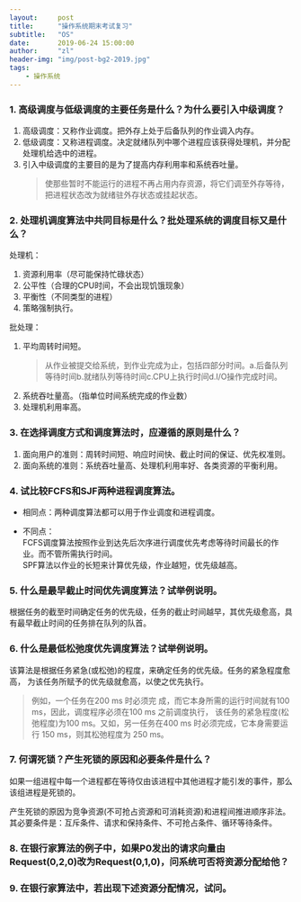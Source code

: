 ```yaml
---
layout:     post
title:      "操作系统期末考试复习"
subtitle:   "OS"
date:       2019-06-24 15:00:00
author:     "zl"
header-img: "img/post-bg2-2019.jpg"
tags:
    - 操作系统
---
```


### 1. 高级调度与低级调度的主要任务是什么？为什么要引入中级调度？
1. 高级调度：又称作业调度。把外存上处于后备队列的作业调入内存。
2. 低级调度：又称进程调度。决定就绪队列中哪个进程应该获得处理机，并分配处理机给选中的进程。
3. 引入中级调度的主要目的是为了提高内存利用率和系统吞吐量。  
   > 使那些暂时不能运行的进程不再占用内存资源，将它们调至外存等待，把进程状态改为就绪驻外存状态或挂起状态。


### 2. 处理机调度算法中共同目标是什么？批处理系统的调度目标又是什么？
处理机：
1. 资源利用率（尽可能保持忙碌状态）     
2. 公平性（合理的CPU时间，不会出现饥饿现象）
3. 平衡性（不同类型的进程）
4. 策略强制执行。   
   
批处理：
1. 平均周转时间短。
   > 从作业被提交给系统，到作业完成为止，包括四部分时间。a.后备队列等待时间b.就绪队列等待时间c.CPU上执行时间d.I/O操作完成时间。
2. 系统吞吐量高。（指单位时间系统完成的作业数）
3. 处理机利用率高。
### 3. 在选择调度方式和调度算法时，应遵循的原则是什么？
1. 面向用户的准则：周转时间短、响应时间快、截止时间的保证、优先权准则。
2. 面向系统的准则：系统吞吐量高、处理机利用率好、各类资源的平衡利用。

### 4. 试比较FCFS和SJF两种进程调度算法。

* 相同点：两种调度算法都可以用于作业调度和进程调度。

* 不同点：  
FCFS调度算法按照作业到达先后次序进行调度优先考虑等待时间最长的作业。而不管所需执行时间。    
SPF算法以作业的长短来计算优先级，作业越短，优先级越高。

### 5. 什么是最早截止时间优先调度算法？试举例说明。
根据任务的截至时间确定任务的优先级，任务的截止时间越早，其优先级愈高，具有最早截止时间的任务排在队列的队首。

### 6. 什么是最低松弛度优先调度算法？试举例说明。

该算法是根据任务紧急(或松弛)的程度，来确定任务的优先级。任务的紧急程度愈高， 为该任务所赋予的优先级就愈高，以使之优先执行。
> 例如，一个任务在200 ms 时必须完 成，而它本身所需的运行时间就有100 ms，因此，调度程序必须在100 ms 之前调度执行， 该任务的紧急程度(松弛程度)为100 ms。又如，另一任务在400 ms 时必须完成，它本身需要运行 150 ms，则其松弛程度为 250 ms。


### 7. 何谓死锁？产生死锁的原因和必要条件是什么？
如果一组进程中每一个进程都在等待仅由该进程中其他进程才能引发的事件，那么该组进程是死锁的。

产生死锁的原因为竞争资源(不可抢占资源和可消耗资源)和进程间推进顺序非法。    
其必要条件是：互斥条件、请求和保持条件、不可抢占条件、循环等待条件。
 

### 8. 在银行家算法的例子中，如果P0发出的请求向量由Request(0,2,0)改为Request(0,1,0)，问系统可否将资源分配给他？
### 9.  在银行家算法中，若出现下述资源分配情况，试问。